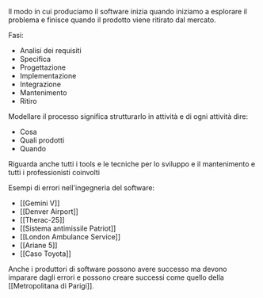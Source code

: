Il modo in cui produciamo il software inizia quando iniziamo a esplorare il problema e finisce quando il prodotto viene ritirato dal mercato.

Fasi:
- Analisi dei requisiti
- Specifica
- Progettazione
- Implementazione
- Integrazione
- Mantenimento
- Ritiro

Modellare il processo significa strutturarlo in attività e di ogni attività dire:
- Cosa
- Quali prodotti
- Quando

Riguarda anche tutti i tools e le tecniche per lo sviluppo e il mantenimento e tutti i professionisti coinvolti

Esempi di errori nell'ingegneria del software:
- [[Gemini V]]
- [[Denver Airport]]
- [[Therac-25]]
- [[Sistema antimissile Patriot]]
- [[London Ambulance Service]]
- [[Ariane 5]]
- [[Caso Toyota]]

Anche i produttori di software possono avere successo ma devono imparare dagli errori e possono creare successi come quello della [[Metropolitana di Parigi]].
